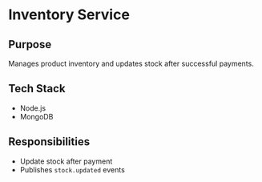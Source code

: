 # Inventory Service

## Purpose
Manages product inventory and updates stock after successful payments.

## Tech Stack
- Node.js
- MongoDB

## Responsibilities
- Update stock after payment
- Publishes `stock.updated` events

